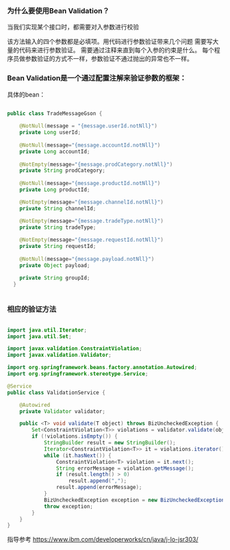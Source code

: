 ### 为什么要使用Bean Validation？

 当我们实现某个接口时，都需要对入参数进行校验

该方法输入的四个参数都是必填项。用代码进行参数验证带来几个问题
需要写大量的代码来进行参数验证。
需要通过注释来直到每个入参的约束是什么。
每个程序员做参数验证的方式不一样，参数验证不通过抛出的异常也不一样。

### Bean Validation是一个通过配置注解来验证参数的框架：

具体的bean：

```java

public class TradeMessageGson {
	
	@NotNull(message = "{message.userId.notNll}")
	private Long userId;
	
	@NotNull(message="{message.accountId.notNll}")
	private Long accountId;
	
	@NotEmpty(message="{message.prodCategory.notNll}")
	private String prodCategory;
	
	@NotNull(message="{message.productId.notNll}")
	private Long productId;

	@NotEmpty(message="{message.channelId.notNll}")
	private String channelId;

	@NotEmpty(message="{message.tradeType.notNll}")
	private String tradeType;
	
	@NotEmpty(message="{message.requestId.notNll}")
	private String requestId;
	
	@NotNull(message="{message.payload.notNll}")
	private Object payload;

	private String groupId;
  }
  
```
### 相应的验证方法
```java

import java.util.Iterator;
import java.util.Set;

import javax.validation.ConstraintViolation;
import javax.validation.Validator;

import org.springframework.beans.factory.annotation.Autowired;
import org.springframework.stereotype.Service;

@Service
public class ValidationService {

	@Autowired
	private Validator validator;

	public <T> void validate(T object) throws BizUncheckedException {
		Set<ConstraintViolation<T>> violations = validator.validate(object);
		if (!violations.isEmpty()) {
			StringBuilder result = new StringBuilder();
			Iterator<ConstraintViolation<T>> it = violations.iterator();
			while (it.hasNext()) {
				ConstraintViolation<T> violation = it.next();
				String errorMessage = violation.getMessage();
				if (result.length() > 0)
					result.append(",");
				result.append(errorMessage);
			}
			BizUncheckedException exception = new BizUncheckedException(ExceptionCode.VALIDATION_FAILURE, result.toString());
			throw exception;
		}
	}
}
```
指导参考
https://www.ibm.com/developerworks/cn/java/j-lo-jsr303/
